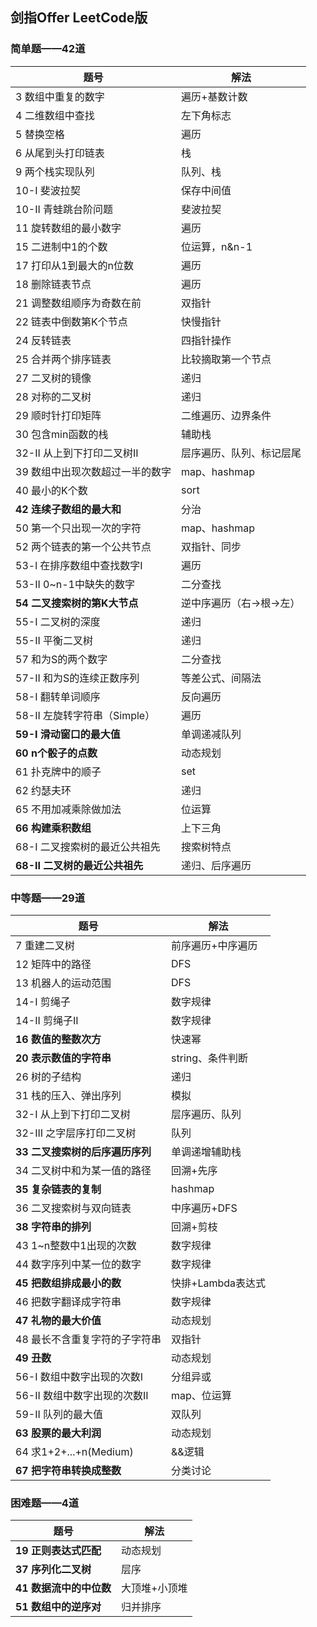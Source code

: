 ## 剑指Offer LeetCode版

### 简单题——42道

| 题号                            | 解法                     |
| ------------------------------- | ------------------------ |
| 3 数组中重复的数字              | 遍历+基数计数            |
| 4 二维数组中查找                | 左下角标志               |
| 5 替换空格                      | 遍历                     |
| 6 从尾到头打印链表              | 栈                       |
| 9 两个栈实现队列                | 队列、栈                 |
| 10-I 斐波拉契                   | 保存中间值               |
| 10-II 青蛙跳台阶问题            | 斐波拉契                 |
| 11 旋转数组的最小数字           | 遍历                     |
| 15 二进制中1的个数              | 位运算，n&n-1            |
| 17 打印从1到最大的n位数         | 遍历                     |
| 18 删除链表节点                 | 遍历                     |
| 21 调整数组顺序为奇数在前       | 双指针                   |
| 22 链表中倒数第K个节点          | 快慢指针                 |
| 24 反转链表                     | 四指针操作               |
| 25 合并两个排序链表             | 比较摘取第一个节点       |
| 27 二叉树的镜像                 | 递归                     |
| 28 对称的二叉树                 | 递归                     |
| 29 顺时针打印矩阵               | 二维遍历、边界条件       |
| 30 包含min函数的栈              | 辅助栈                   |
| 32-II 从上到下打印二叉树II      | 层序遍历、队列、标记层尾 |
| 39 数组中出现次数超过一半的数字 | map、hashmap             |
| 40 最小的K个数                  | sort                     |
| **42 连续子数组的最大和**       | 分治                     |
| 50 第一个只出现一次的字符       | map、hashmap             |
| 52 两个链表的第一个公共节点     | 双指针、同步             |
| 53-l 在排序数组中查找数字I      | 遍历                     |
| 53-II 0~n-1中缺失的数字         | 二分查找                 |
| **54 二叉搜索树的第K大节点**    | 逆中序遍历（右→根→左）   |
| 55-I 二叉树的深度               | 递归                     |
| 55-II 平衡二叉树                | 递归                     |
| 57 和为S的两个数字              | 二分查找                 |
| 57-II 和为S的连续正数序列       | 等差公式、间隔法         |
| 58-I 翻转单词顺序               | 反向遍历                 |
| 58-II 左旋转字符串（Simple）    | 遍历                     |
| **59-I 滑动窗口的最大值**       | 单调递减队列             |
| **60 n个骰子的点数**            | 动态规划                 |
| 61 扑克牌中的顺子               | set                      |
| 62 约瑟夫环                     | 递归                     |
| 65 不用加减乘除做加法           | 位运算                   |
| **66 构建乘积数组**             | 上下三角                 |
| 68-I 二叉搜索树的最近公共祖先   | 搜索树特点               |
| **68-II 二叉树的最近公共祖先**  | 递归、后序遍历           |

### 中等题——29道

| 题号                            | 解法              |
| ------------------------------- | ----------------- |
| 7 重建二叉树                    | 前序遍历+中序遍历 |
| 12 矩阵中的路径                 | DFS               |
| 13 机器人的运动范围             | DFS               |
| 14-I 剪绳子                     | 数字规律          |
| 14-II 剪绳子II                  | 数字规律          |
| **16 数值的整数次方**           | 快速幂            |
| **20 表示数值的字符串**         | string、条件判断  |
| 26 树的子结构                   | 递归              |
| 31 栈的压入、弹出序列           | 模拟              |
| 32-I 从上到下打印二叉树         | 层序遍历、队列    |
| 32-III 之字层序打印二叉树       | 队列              |
| **33 二叉搜索树的后序遍历序列** | 单调递增辅助栈    |
| 34 二叉树中和为某一值的路径     | 回溯+先序         |
| **35 复杂链表的复制**           | hashmap           |
| 36 二叉搜索树与双向链表         | 中序遍历+DFS      |
| **38 字符串的排列**             | 回溯+剪枝         |
| 43 1~n整数中1出现的次数         | 数字规律          |
| 44 数字序列中某一位的数字       | 数字规律          |
| **45 把数组排成最小的数**       | 快排+Lambda表达式 |
| 46 把数字翻译成字符串           | 数字规律          |
| **47 礼物的最大价值**           | 动态规划          |
| 48 最长不含重复字符的子字符串   | 双指针            |
| **49 丑数**                     | 动态规划          |
| 56-I 数组中数字出现的次数I      | 分组异或          |
| 56-II 数组中数字出现的次数II    | map、位运算       |
| 59-II 队列的最大值              | 双队列            |
| **63 股票的最大利润**           | 动态规划          |
| 64 求1+2+...+n(Medium)          | &&逻辑            |
| **67 把字符串转换成整数**       | 分类讨论          |

### 困难题——4道

| 题号                    | 解法          |
| ----------------------- | ------------- |
| **19 正则表达式匹配**   | 动态规划      |
| **37 序列化二叉树**     | 层序          |
| **41 数据流中的中位数** | 大顶堆+小顶堆 |
| **51 数组中的逆序对**   | 归并排序      |